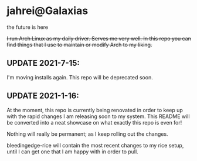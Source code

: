 

# jahrei@Galaxias
the future is here

~~I run Arch Linux as my daily driver. Serves me very well. In this repo you can find things that I use to maintain or modify Arch to my liking.~~

## UPDATE 2021-7-15:
I'm moving installs again. This repo will be deprecated soon.



## UPDATE 2021-1-16:
At the moment, this repo is currently being renovated in order to keep up with the rapid changes I am releasing soon to my system.
This README will be converted into a neat showcase on what exactly this repo is even for!

Nothing will really be permanent; as I keep rolling out the changes.

bleedingedge-rice will contain the most recent changes to my rice setup, until I can get one that I am happy with in order to pull.

